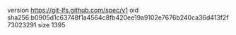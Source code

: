 version https://git-lfs.github.com/spec/v1
oid sha256:b0905d1c63748f1a4564c8fb420ee19a9102e7676b240ca36d413f2f73023291
size 1395
